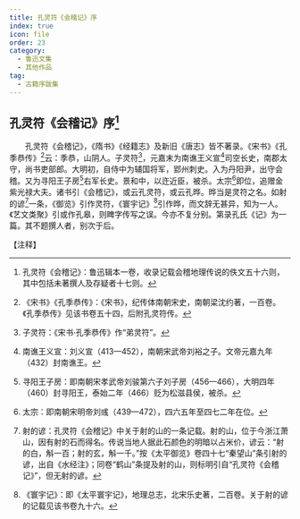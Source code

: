 ```yaml
---
title: 孔灵符《会稽记》序
index: true
icon: file
order: 23
category:
  - 鲁迅文集
  - 其他作品
tag:  
  - 古籍序跋集
---
```


## 孔灵符《会稽记》序[^1]

　　孔灵符《会稽记》，《隋书》《经籍志》及新旧《唐志》皆不著录。《宋书》《孔季恭传》[^2]云：季恭，山阴人。子灵符[^3]，元嘉末为南谯王义宣[^4]司空长史，南郡太守，尚书吏部郎。大明初，自侍中为辅国将军，郢州刺史。入为丹阳尹，出守会稽。又为寻阳王子房[^5]右军长史。景和中，以迕近臣，被杀。太宗[^6]即位，追赠金紫光禄大夫。诸书引《会稽记》，或云孔灵符，或云孔晔。晔当是灵符之名。如射的谚[^7]一条，《御览》引作灵符，《寰宇记》[^8]引作晔，而文辞无甚异，知为一人。《艺文类聚》引或作孔皋，则睥字传写之误。今亦不复分别。第录孔氏《记》为一篇。其不题撰人者，别次于后。

【注释】

[^1]: 孔灵符《会稽记》：鲁迅辑本一卷，收录记载会稽地理传说的佚文五十六则，其中包括未著撰人及存疑者十七则。

[^2]: 《宋书》《孔季恭传》：《宋书》，纪传体南朝宋史，南朝梁沈约著，一百卷。《孔季恭传》见该书卷五十四，后附孔灵符传。

[^3]: 子灵符：《宋书·孔季恭传》作“弟灵符”。

[^4]: 南谯王义宣：刘义宣（413—452），南朝宋武帝刘裕之子。文帝元嘉九年（432）封南谯王。

[^5]: 寻阳王子房：即南朝宋孝武帝刘骏第六子刘子房（456—466），大明四年（460）封寻阳王，泰始二年（466）贬为松滋县侯，被杀。

[^6]: 太宗：即南朝宋明帝刘彧（439—472），四六五年至四七二年在位。

[^7]: 射的谚：孔灵符《会稽记》中关于射的山的一条记载。射的山，位于今浙江萧山，因有射的石而得名。传说当地人据此石颜色的明暗以占米价，谚云：“射的白，斛一百；射的玄，斛一千。”按《太平御览》卷四十七“秦望山”条引射的谚，出自《水经注》；同卷“鹤山”条提及射的山，则标明引自“孔灵符《会稽记》”，但无射的谚。

[^8]: 《寰宇记》：即《太平寰宇记》，地理总志，北宋乐史著，二百卷。关于射的谚的记载见该书卷九十六。

